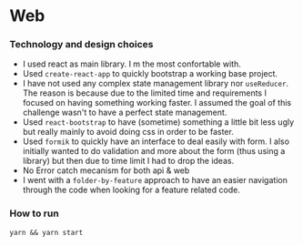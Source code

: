 # Web

### Technology and design choices

- I used react as main library. I m the most confortable with.
- Used `create-react-app` to quickly bootstrap a working base project.
- I have not used any complex state management library nor `useReducer`. The reason is because due to the limited time
and requirements I focused on having something working faster. I assumed the goal of this challenge wasn't to have a perfect state
management.
- Used `react-bootstrap` to have (sometime) something a little bit less ugly but really mainly to avoid doing css in order to be faster.
- Used `formik` to quickly have an interface to deal easily with form. I also initially wanted to do validation and more about the form (thus using a library)
but then due to time limit I had to drop the ideas.
- No Error catch mecanism for both api & web
- I went with a `folder-by-feature` approach to have an easier navigation through the code when looking for a feature related code.

### How to run

`yarn && yarn start`